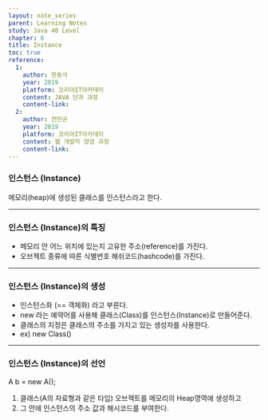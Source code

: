 ```yaml
---
layout: note_series
parent: Learning Notes
study: Java 40 Level
chapter: 6
title: Instance
toc: true
reference:
  1:
    author: 한동석
    year: 2019
    platform: 코리아IT아카데미
    content: JAVA 단과 과정
    content-link:
  2:
    author: 전민균
    year: 2019
    platform: 코리아IT아카데미
    content: 웹 개발자 양성 과정
    content-link: 
---
```


### 인스턴스 (Instance)

메모리(heap)에 생성된 클래스를 인스턴스라고 한다.

---

### 인스턴스 (Instance)의 특징

- 메모리 안 어느 위치에 있는지 고유한 주소(reference)를 가진다.
- 오브젝트 종류에 따른 식별번호 해쉬코드(hashcode)를 가진다.

---

### 인스턴스 (Instance)의 생성

- 인스턴스화 (== 객체화) 라고 부른다.
- new 라는 예약어를 사용해 클래스(Class)를 인스턴스(Instance)로 만들어준다.
- 클래스의 지정은 클래스의 주소를 가지고 있는 생성자를 사용한다.
- ex) new Class()

---

### 인스턴스 (Instance)의 선언

A b = new A();

1. 클래스(A의 자료형과 같은 타입) 오브젝트를 메모리의 Heap영역에 생성하고
2. 그 안에 인스턴스의 주소 값과 해시코드를 부여한다.

